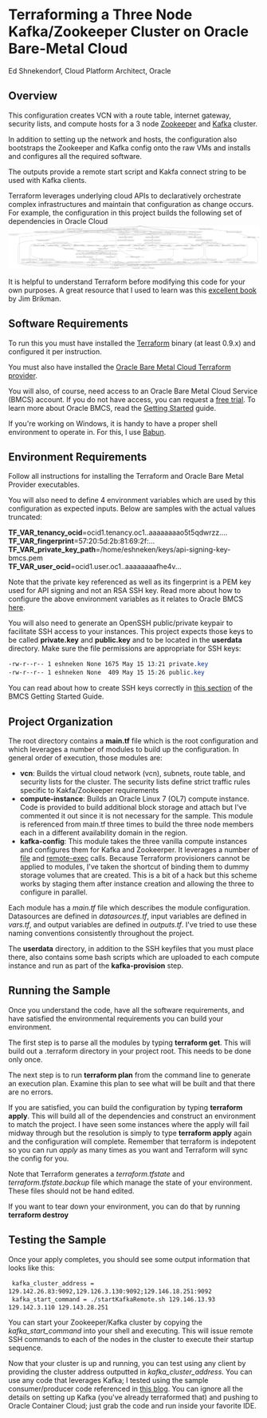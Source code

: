 # Terraforming a Three Node Kafka/Zookeeper Cluster on Oracle Bare-Metal Cloud
Ed Shnekendorf, Cloud Platform Architect, Oracle

## Overview
This configuration creates VCN with a route table, internet gateway, security lists, and compute hosts for a 3 node [Zookeeper](https://zookeeper.apache.org/) and [Kafka](https://kafka.apache.org/) cluster.

In addition to setting up the network and hosts, the configuration also bootstraps the Zookeeper and Kafka config onto the raw VMs and installs and configures all the required software.

The outputs provide a remote start script and Kakfa connect string to be used with Kafka clients.

Terraform leverages underlying cloud APIs to declaratively orchestrate complex infrastructures and maintain that configuration as change occurs.  For example, the configuration in this project builds the following set of dependencies in Oracle Cloud
![Project Digraph](terraform-kafka-cluster.png  "Project Digraph")

It is helpful to understand Terraform before modifying this code for your own purposes.  A great resource that I used to learn was this [excellent book](http://www.terraformupandrunning.com/) by Jim Brikman.

## Software Requirements
To run this you must have installed the [Terraform](https://www.terraform.io/downloads.html) binary (at least 0.9.x) and configured it per instruction.  

You must also have installed the [Oracle Bare Metal Cloud Terraform provider](https://github.com/oracle/terraform-provider-baremetal/releases).

You will also, of course, need access to an Oracle Bare Metal Cloud Service (BMCS) account.  If you do not have access, you can request a [free trial](https://cloud.oracle.com/en_US/tryit).  To learn more about Oracle BMCS, read the [Getting Started](https://docs.us-phoenix-1.oraclecloud.com/Content/GSG/Concepts/baremetalintro.htm) guide.

If you're working on Windows, it is handy to have a proper shell environment to operate in.  For this, I use [Babun](http://babun.github.io/).

## Environment Requirements
Follow all instructions for installing the Terraform and Oracle Bare Metal Provider executables.

You will also need to define 4 environment variables which are used by this configuration as expected inputs.  Below are samples with the actual values truncated:

**TF_VAR_tenancy_ocid**=ocid1.tenancy.oc1..aaaaaaaao5t5qdwrzz....  
**TF_VAR_fingerprint**=57:20:5d:2b:81:69:2f:...  
**TF_VAR_private_key_path**=/home/eshneken/keys/api-signing-key-bmcs.pem  
**TF_VAR_user_ocid**=ocid1.user.oc1..aaaaaaaafhe4v...  

Note that the private key referenced as well as its fingerprint is a PEM key used for API signing and not an RSA SSH key.  Read more about how to configure the above environment variables as it relates to Oracle BMCS [here](https://docs.us-phoenix-1.oraclecloud.com/Content/API/Concepts/apisigningkey.htm).

You will also need to generate an OpenSSH public/private keypair to facilitate SSH access to your instances.  This project expects those keys to be called **private.key** and **public.key** and to be located in the **userdata** directory.  Make sure the file permissions are appropriate for SSH keys:

```css
-rw-r--r-- 1 eshneken None 1675 May 15 13:21 private.key
-rw-r--r-- 1 eshneken None  409 May 15 15:26 public.key
```
You can read about how to create SSH keys correctly in [this section](https://docs.us-phoenix-1.oraclecloud.com/Content/GSG/Tasks/creatingkeys.htm) of the BMCS Getting Started Guide.

## Project Organization
The root directory contains a **main.tf** file which is the root configuration and which leverages a number of modules to build up the configuration.  In general order of execution, those modules are:
 * **vcn**: Builds the virtual cloud network (vcn), subnets, route table, and security lists for the cluster.  The security lists define strict traffic rules specific to Kakfa/Zookeeper requirements
 * **compute-instance**:  Builds an Oracle Linux 7 (OL7) compute instance.  Code is provided to build additional block storage and attach but I've commented it out since it is not necessary for the sample.  This module is referenced from main.tf three times to build the three node members each in a different availability domain in the region.
 * **kafka-config**:  This module takes the three vanilla compute instances and configures them for Kafka and Zookeerper.  It leverages a number of [file](https://www.terraform.io/docs/provisioners/file.html) and [remote-exec](https://www.terraform.io/docs/provisioners/remote-exec.html) calls.  Because Terraform provisioners cannot be applied to modules, I've taken the shortcut of binding them to dummy storage volumes that are created.  This is a bit of a hack but this scheme works by staging them after instance creation and allowing the three to configure in parallel. 
 
 Each module has a *main.tf* file which describes the module configuration.  Datasources are defined in *datasources.tf*, input variables are defined in *vars.tf*, and output variables are defined in *outputs.tf*.  I've tried to use these naming conventions consistently throughout the project.
 
 The **userdata** directory, in addition to the SSH keyfiles that you must place there, also contains some bash scripts which are uploaded to each compute instance and run as part of the **kafka-provision** step.
 
 ## Running the Sample
 Once you understand the code, have all the software requirements, and have satisfied the environmental requirements you can build your environment.
 
 The first step is to parse all the modules by typing **terraform get**.  This will build out a .terraform directory in your project root.  This needs to be done only once.
 
 The next step is to run **terraform plan** from the command line to generate an execution plan.  Examine this plan to see what will be built and that there are no errors.
 
 If you are satisfied, you can build the configuration by typing **terraform apply**.  This will build all of the dependencies and construct an environment to match the project.  I have seen some instances where the apply will fail midway through but the resolution is simply to type **terraform apply** again and the configuration will complete.  Remember that terraform is indepotent so you can run *apply* as many times as you want and Terraform will sync the config for you.
 
 Note that Terraform generates a *terraform.tfstate* and *terraform.tfstate.backup* file which manage the state of your environment.  These files should not be hand edited.
 
 If you want to tear down your environment, you can do that by running **terraform destroy**
 
 ## Testing the Sample
 Once your apply completes, you should see some output information that looks like this:
 
     kafka_cluster_address = 129.142.26.83:9092,129.126.3.130:9092;129.146.18.251:9092 
     kafka_start_command = ./startKafkaRemote.sh 129.146.13.93 129.142.3.110 129.143.28.251

 You can start your Zookeeper/Kafka cluster by copying the *kafka_start_command* into your shell and executing.  This will issue remote SSH commands to each of the nodes in the cluster to execute their startup sequence.
 
 Now that your cluster is up and running, you can test using any client by providing the cluster address outputted in *kafka_cluster_address*.  You can use any code that leverages Kafka;  I tested using the sample consumer/producer code referenced in [this blog](https://community.oracle.com/community/cloud_computing/oracle-cloud-developer-solutions/blog/2017/01/05/microservices-messaging-on-oracle-cloud-using-apache-kafka).  You can ignore all the details on setting up Kafka (you've already terraformed that) and pushing to Oracle Container Cloud; just grab the code and run inside your favorite IDE.